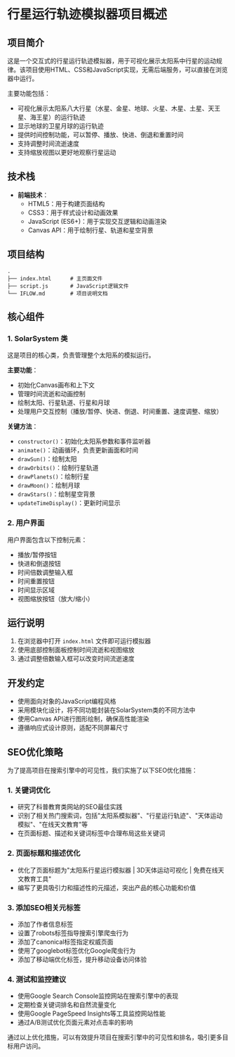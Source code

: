 # 行星运行轨迹模拟器项目概述

## 项目简介

这是一个交互式的行星运行轨迹模拟器，用于可视化展示太阳系中行星的运动规律。该项目使用HTML、CSS和JavaScript实现，无需后端服务，可以直接在浏览器中运行。

主要功能包括：
- 可视化展示太阳系八大行星（水星、金星、地球、火星、木星、土星、天王星、海王星）的运行轨迹
- 显示地球的卫星月球的运行轨迹
- 提供时间控制功能，可以暂停、播放、快进、倒退和重置时间
- 支持调整时间流逝速度
- 支持缩放视图以更好地观察行星运动

## 技术栈

- **前端技术**：
  - HTML5：用于构建页面结构
  - CSS3：用于样式设计和动画效果
  - JavaScript (ES6+)：用于实现交互逻辑和动画渲染
  - Canvas API：用于绘制行星、轨道和星空背景

## 项目结构

```
.
├── index.html      # 主页面文件
├── script.js       # JavaScript逻辑文件
└── IFLOW.md        # 项目说明文档
```

## 核心组件

### 1. SolarSystem 类

这是项目的核心类，负责管理整个太阳系的模拟运行。

**主要功能**：
- 初始化Canvas画布和上下文
- 管理时间流逝和动画控制
- 绘制太阳、行星轨道、行星和月球
- 处理用户交互控制（播放/暂停、快进、倒退、时间重置、速度调整、缩放）

**关键方法**：
- `constructor()`：初始化太阳系参数和事件监听器
- `animate()`：动画循环，负责更新画面和时间
- `drawSun()`：绘制太阳
- `drawOrbits()`：绘制行星轨道
- `drawPlanets()`：绘制行星
- `drawMoon()`：绘制月球
- `drawStars()`：绘制星空背景
- `updateTimeDisplay()`：更新时间显示

### 2. 用户界面

用户界面包含以下控制元素：
- 播放/暂停按钮
- 快进和倒退按钮
- 时间倍数调整输入框
- 时间重置按钮
- 时间显示区域
- 视图缩放按钮（放大/缩小）

## 运行说明

1. 在浏览器中打开 `index.html` 文件即可运行模拟器
2. 使用底部控制面板控制时间流逝和视图缩放
3. 通过调整倍数输入框可以改变时间流逝速度

## 开发约定

- 使用面向对象的JavaScript编程风格
- 采用模块化设计，将不同功能封装在SolarSystem类的不同方法中
- 使用Canvas API进行图形绘制，确保高性能渲染
- 遵循响应式设计原则，适配不同屏幕尺寸

## SEO优化策略

为了提高项目在搜索引擎中的可见性，我们实施了以下SEO优化措施：

### 1. 关键词优化
- 研究了科普教育类网站的SEO最佳实践
- 识别了相关热门搜索词，包括"太阳系模拟器"、"行星运行轨迹"、"天体运动模拟"、"在线天文教育"等
- 在页面标题、描述和关键词标签中合理布局这些关键词

### 2. 页面标题和描述优化
- 优化了页面标题为"太阳系行星运行模拟器 | 3D天体运动可视化 | 免费在线天文教育工具"
- 编写了更具吸引力和描述性的元描述，突出产品的核心功能和价值

### 3. 添加SEO相关元标签
- 添加了作者信息标签
- 设置了robots标签指导搜索引擎爬虫行为
- 添加了canonical标签指定权威页面
- 使用了googlebot标签优化Google爬虫行为
- 添加了移动端优化标签，提升移动设备访问体验

### 4. 测试和监控建议
- 使用Google Search Console监控网站在搜索引擎中的表现
- 定期检查关键词排名和自然流量变化
- 使用Google PageSpeed Insights等工具监控网站性能
- 通过A/B测试优化页面元素对点击率的影响

通过以上优化措施，可以有效提升项目在搜索引擎中的可见性和排名，吸引更多目标用户访问。
